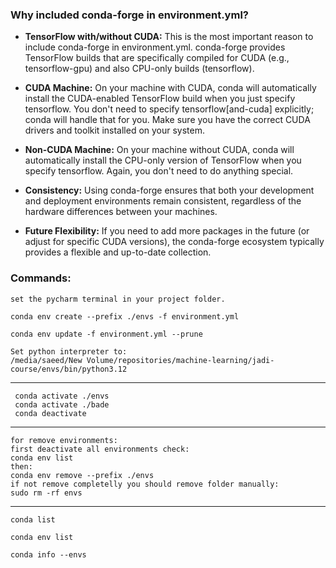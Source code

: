 ###  Why included conda-forge in environment.yml?

* **TensorFlow with/without CUDA:** This is the most important reason to include conda-forge in environment.yml.  conda-forge provides TensorFlow builds that are specifically compiled for CUDA (e.g., tensorflow-gpu) and also CPU-only builds (tensorflow).


* **CUDA Machine:** On your machine with CUDA, conda will automatically install the CUDA-enabled TensorFlow build when you just specify tensorflow. You don't need to specify tensorflow[and-cuda] explicitly; conda will handle that for you.  Make sure you have the correct CUDA drivers and toolkit installed on your system.


* **Non-CUDA Machine:** On your machine without CUDA, conda will automatically install the CPU-only version of TensorFlow when you specify tensorflow.  Again, you don't need to do anything special.


* **Consistency:** Using conda-forge ensures that both your development and deployment environments remain consistent, regardless of the hardware differences between your machines.

* **Future Flexibility:** If you need to add more packages in the future (or adjust for specific CUDA versions), the conda-forge ecosystem typically provides a flexible and up-to-date collection.

### Commands:
```
set the pycharm terminal in your project folder.
```
```
conda env create --prefix ./envs -f environment.yml
```
```
conda env update -f environment.yml --prune
```
```
Set python interpreter to:  
/media/saeed/New Volume/repositories/machine-learning/jadi-course/envs/bin/python3.12
```

---
     conda activate ./envs
     conda activate ./bade
     conda deactivate
---

```
for remove environments:
first deactivate all environments check:
conda env list
then:
conda env remove --prefix ./envs
if not remove completelly you should remove folder manually:
sudo rm -rf envs
```
---
```
conda list
```
```
conda env list
```
```
conda info --envs
```